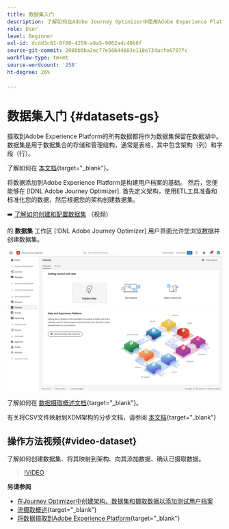 ```yaml
---
title: 数据集入门
description: 了解如何在Adobe Journey Optimizer中使用Adobe Experience Platform数据集
role: User
level: Beginner
exl-id: dcdd3c81-0f00-4259-a8a5-9062a4c40b6f
source-git-commit: 2088b5ba2ec77e56644683e118e734acfe6707fc
workflow-type: tm+mt
source-wordcount: '258'
ht-degree: 26%

---
```


# 数据集入门 {#datasets-gs}

摄取到Adobe Experience Platform的所有数据都将作为数据集保留在数据湖中。 数据集是用于数据集合的存储和管理结构，通常是表格，其中包含架构（列）和字段（行）。

了解如何在 [本文档](https://experienceleague.adobe.com/docs/experience-platform/catalog/datasets/overview.html){target=&quot;_blank&quot;}。

将数据添加到Adobe Experience Platform是构建用户档案的基础。 然后，您便能够在 [!DNL Adobe Journey Optimizer]. 首先定义架构，使用ETL工具准备和标准化您的数据，然后根据您的架构创建数据集。

➡️ [了解如何创建和配置数据集](#video-dataset) （视频）

的 **数据集** 工作区 [!DNL Adobe Journey Optimizer] 用户界面允许您浏览数据并创建数据集。

![](../assets/datasets-home.png)

了解如何在 [数据摄取概述文档](https://experienceleague.adobe.com/docs/experience-platform/ingestion/home.html?lang=zh-Hans){target=&quot;_blank&quot;}。

有关将CSV文件映射到XDM架构的分步文档，请参阅 [本文档](https://experienceleague.adobe.com/docs/experience-platform/ingestion/tutorials/map-a-csv-file.html?lang=zh-Hans){target=&quot;_blank&quot;}


## 操作方法视频{#video-dataset}

了解如何创建数据集、将其映射到架构、向其添加数据、确认已摄取数据。

>[!VIDEO](https://video.tv.adobe.com/v/334293?quality=12)

**另请参阅**

* [在Journey Optimizer中创建架构、数据集和摄取数据以添加测试用户档案](../building-journeys/creating-test-profiles.md)
* [流摄取概述](https://experienceleague.adobe.com/docs/experience-platform/ingestion/streaming/overview.html?lang=zh-Hans){target=&quot;_blank&quot;}
* [将数据摄取到Adobe Experience Platform](https://experienceleague.adobe.com/docs/experience-platform/ingestion/tutorials/ingest-batch-data.html){target=&quot;_blank&quot;}

